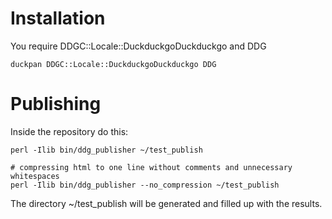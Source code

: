 # Installation

You require DDGC::Locale::DuckduckgoDuckduckgo and DDG

```
duckpan DDGC::Locale::DuckduckgoDuckduckgo DDG
```

# Publishing

Inside the repository do this:

```
perl -Ilib bin/ddg_publisher ~/test_publish

# compressing html to one line without comments and unnecessary whitespaces
perl -Ilib bin/ddg_publisher --no_compression ~/test_publish
```

The directory ~/test_publish will be generated and filled up with the results.


